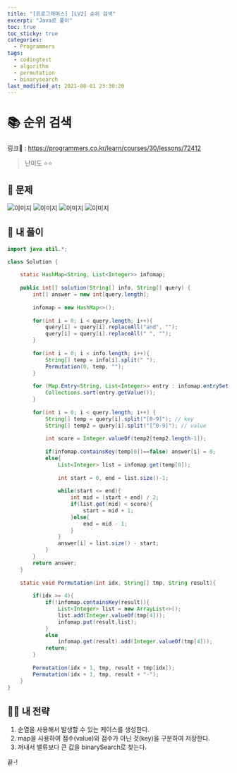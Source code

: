 ```yaml
---
title: "[프로그래머스] [LV2] 순위 검색"
excerpt: "Java로 풀이"
toc: true
toc_sticky: true
categories:
  - Programmers
tags:
  - codingtest
  - algorithm
  - permutation
  - binarysearch
last_modified_at: 2021-08-01 23:30:20
---
```


# 📚 순위 검색
  
링크📎 : <https://programmers.co.kr/learn/courses/30/lessons/72412>  
  
>난이도 ⭐️⭐️
  
## 📖 문제    
  
![이미지](/assets/images/Programmers/Lv2/prob56/56-1.png)
![이미지](/assets/images/Programmers/Lv2/prob56/56-2.png)
![이미지](/assets/images/Programmers/Lv2/prob56/56-3.png)
![이미지](/assets/images/Programmers/Lv2/prob56/56-4.png)
  
## 📝 내 풀이  
  
```java  
import java.util.*;

class Solution {
    
    static HashMap<String, List<Integer>> infomap;
    
    public int[] solution(String[] info, String[] query) {
        int[] answer = new int[query.length];
        
        infomap = new HashMap<>();
        
        for(int i = 0; i < query.length; i++){
            query[i] = query[i].replaceAll("and", "");
            query[i] = query[i].replaceAll(" ", "");
        }
       
        for(int i = 0; i < info.length; i++){
            String[] temp = info[i].split(" ");
            Permutation(0, temp, "");
        }
        
        for (Map.Entry<String, List<Integer>> entry : infomap.entrySet()) {
            Collections.sort(entry.getValue());
        }
        
        for(int i = 0; i < query.length; i++) {
            String[] temp = query[i].split("[0-9]"); // key
            String[] temp2 = query[i].split("[^0-9]"); // value
            
            int score = Integer.valueOf(temp2[temp2.length-1]);
            
            if(infomap.containsKey(temp[0])==false) answer[i] = 0;
            else{
                List<Integer> list = infomap.get(temp[0]);
                
                int start = 0, end = list.size()-1;
                
                while(start <= end){
                    int mid = (start + end) / 2;
                    if(list.get(mid) < score){
                        start = mid + 1;
                    }else{
                        end = mid - 1;
                    }
                }
                answer[i] = list.size() - start;
            }
        }
        return answer;
    }
   
    static void Permutation(int idx, String[] tmp, String result){
        
        if(idx >= 4){
            if(!infomap.containsKey(result)){
                List<Integer> list = new ArrayList<>();
                list.add(Integer.valueOf(tmp[4]));
                infomap.put(result,list);
            }
            else
                infomap.get(result).add(Integer.valueOf(tmp[4]));
            return;
        }
                
        Permutation(idx + 1, tmp, result + tmp[idx]);
        Permutation(idx + 1, tmp, result + "-");
    }
}
``` 
  
## 👊🏻 내 전략 
  
1. 순열을 사용해서 발생할 수 있는 케이스를 생성한다. 
2. map을 사용하여 점수(value)와 점수가 아닌 것(key)을 구분하여 저장한다.
3. 꺼내서 밸류보다 큰 값을 binarySearch로 찾는다.
  
끝-!
